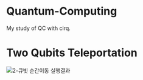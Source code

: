 # Quantum-Computing
My study of QC with cirq.

# Two Qubits Teleportation
![2-큐빗 순간이동 실행결과](https://github.com/erados/Queantum-Computing/blob/master/two_qubits_teleportaion.png?raw=true)
